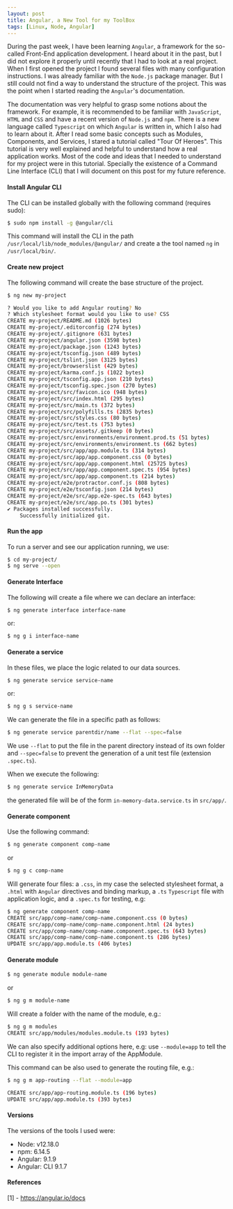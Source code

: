 ```yaml
---
layout: post
title: Angular, a New Tool for my ToolBox
tags: [Linux, Node, Angular]
---
```



During the past week, I have been learning `Angular`, a framework for the so-called Front-End application development. I heard about it in the past, but I did not explore it properly until recently that I had to look at a real project. When I first opened the project I found several files with many configuration instructions. I was already familiar with the `Node.js` package manager. But I still could not find a way to understand the structure of the project. This was the point when I started reading the `Angular`'s documentation.

The documentation was very helpful to grasp some notions about the framework. For example, it is recommended to be familiar with `JavaScript`, `HTML` and `CSS` and have a recent version of `Node.js` and `npm`. There is a new language called `Typescript` on which `Angular` is written in, which I also had to learn about it. After I read some basic concepts such as Modules, Components, and Services, I stared a tutorial called "Tour Of Heroes". This tutorial is very well explained and helpful to understand how a real application works. Most of the code and ideas that I needed to understand for my project were in this tutorial. Specially
the existence of a Command Line Interface (CLI) that I will document on this post for my future reference.

#### Install Angular CLI


The CLI can be installed globally with the following command (requires sudo):

```bash
$ sudo npm install -g @angular/cli
```

This command will install the CLI in the path `/usr/local/lib/node_modules/@angular/` and create a the tool named `ng` in `/usr/local/bin/`.


#### Create new project

The following command will create the base structure of the project.

```bash
$ ng new my-project

? Would you like to add Angular routing? No
? Which stylesheet format would you like to use? CSS
CREATE my-project/README.md (1026 bytes)
CREATE my-project/.editorconfig (274 bytes)
CREATE my-project/.gitignore (631 bytes)
CREATE my-project/angular.json (3598 bytes)
CREATE my-project/package.json (1243 bytes)
CREATE my-project/tsconfig.json (489 bytes)
CREATE my-project/tslint.json (3125 bytes)
CREATE my-project/browserslist (429 bytes)
CREATE my-project/karma.conf.js (1022 bytes)
CREATE my-project/tsconfig.app.json (210 bytes)
CREATE my-project/tsconfig.spec.json (270 bytes)
CREATE my-project/src/favicon.ico (948 bytes)
CREATE my-project/src/index.html (295 bytes)
CREATE my-project/src/main.ts (372 bytes)
CREATE my-project/src/polyfills.ts (2835 bytes)
CREATE my-project/src/styles.css (80 bytes)
CREATE my-project/src/test.ts (753 bytes)
CREATE my-project/src/assets/.gitkeep (0 bytes)
CREATE my-project/src/environments/environment.prod.ts (51 bytes)
CREATE my-project/src/environments/environment.ts (662 bytes)
CREATE my-project/src/app/app.module.ts (314 bytes)
CREATE my-project/src/app/app.component.css (0 bytes)
CREATE my-project/src/app/app.component.html (25725 bytes)
CREATE my-project/src/app/app.component.spec.ts (954 bytes)
CREATE my-project/src/app/app.component.ts (214 bytes)
CREATE my-project/e2e/protractor.conf.js (808 bytes)
CREATE my-project/e2e/tsconfig.json (214 bytes)
CREATE my-project/e2e/src/app.e2e-spec.ts (643 bytes)
CREATE my-project/e2e/src/app.po.ts (301 bytes)
✔ Packages installed successfully.
    Successfully initialized git.

```

#### Run the app

To run a server and see our application running, we use:

```bash
$ cd my-project/
$ ng serve --open
```

#### Generate Interface

The following will create a file where we can declare an interface:

```bash
$ ng generate interface interface-name
```

or:

```bash
$ ng g i interface-name
```

#### Generate a service

In these files, we place the logic related to our data sources.

```bash
$ ng generate service service-name
```
or:

```bash
$ ng g s service-name
```

We can generate the file in a specific path as follows:

```bash
$ ng generate service parentdir/name --flat --spec=false
```
We use `--flat` to put the file in the parent directory instead of its own folder and `--spec=false` to prevent the generation of a unit test file (extension `.spec.ts`).

When we execute the following:

```bash
$ ng generate service InMemoryData
```

the generated file will be of the form `in-memory-data.service.ts` in `src/app/`.

#### Generate component

Use the following command:

```bash 
$ ng generate component comp-name
```

or 

```bash
$ ng g c comp-name
```

Will generate four files: a `.css`, in my case the selected stylesheet format, a `.html` with `Angular` directives and binding markup, a `.ts` `Typescript` file with application logic, and a `.spec.ts` for testing, e.g:

```bash
$ ng generate component comp-name
CREATE src/app/comp-name/comp-name.component.css (0 bytes)
CREATE src/app/comp-name/comp-name.component.html (24 bytes)
CREATE src/app/comp-name/comp-name.component.spec.ts (643 bytes)
CREATE src/app/comp-name/comp-name.component.ts (286 bytes)
UPDATE src/app/app.module.ts (406 bytes)

```

#### Generate module

```bash
$ ng generate module module-name
```
or
```bash
$ ng g m module-name
```

Will create a folder with the name of the module, e.g.:

```bash
$ ng g m modules
CREATE src/app/modules/modules.module.ts (193 bytes)
```

We can also specify additional options here, e.g: use `--module=app` to tell the CLI to register it in the import array of the AppModule. 

This command can be also used to generate the routing file, e.g.:

```bash
$ ng g m app-routing --flat --module=app

CREATE src/app/app-routing.module.ts (196 bytes)
UPDATE src/app/app.module.ts (393 bytes)
```


#### Versions

The versions of the tools I used were:

* Node: v12.18.0
* npm: 6.14.5
* Angular: 9.1.9
* Angular: CLI 9.1.7


#### References

[1] - https://angular.io/docs

 








